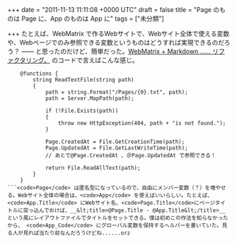 
+++
date = "2011-11-13 11:11:08 +0000 UTC"
draft = false
title = "Page のものは Page に、App のものは App に"
tags = ["未分類"]

+++
たとえば、WebMatrix で作るWebサイトで、Webサイト全体で使える変数や、Webページでのみ参照できる変数というものはどうすれば実現できるのだろう？ ―― と思ったのだけど、簡単だった。<a href="http://blog.daruyanagi.net/archives/424">WebMatrix + Markdown …… リファクタリング。</a> のコードで言えばこんな感じ。
```
	@functions {
	    string ReadTextFile(string path)
	    {
	        path = string.Format("/Pages/{0}.txt", path);
	        path = Server.MapPath(path);

	        if (!File.Exists(path))
	        {
	            throw new HttpException(404, path + "is not found.");
	        }
	        
	        Page.CreatedAt = File.GetCreationTime(path);
	        Page.UpdatedAt = File.GetLastWriteTime(path);
	        // あとで@Page.CreatedAt 、＠Page.UpdatedAt で参照できる！

	        return File.ReadAllText(path);
	    }
	}
```<code>Page</code> は匿名型になっているので、自由にメンバー変数（？）を増やせる。Webサイト全体の場合は、<code>App</code> を使えばいいらしい。たとえば、<code>App.Title</code> にWebサイト名、<code>Page.Title</code>にページタイトルに突っ込んでおけば、__&lt;title>@Page.Title - @App.Title&lt;/title>__ という風にレイアウトファイルでタイトルをセットできる。僕は初めこの作法を知らなかったから、 <code>App_Code</code> にグローバル変数を保持するヘルパーを書いていた。見る人が見れば当たり前なんだろうけどね......orz


